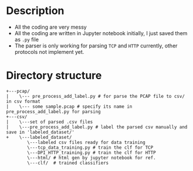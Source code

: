 # Description
- All the coding are very messy
- All the coding are written in Jupyter notebook initially, I just saved them as ```.py``` file
- The parser is only working for parsing ```TCP``` and ```HTTP``` currently, other protocols not implement yet.

# Directory structure
    +---pcap/
    |    \--- pre_process_add_label.py # for parse the PCAP file to csv/ in csv format
    |    \--- some sample.pcap # specify its name in pre_process_add_label.py for parsing
    +---csv/
    |    \---set of parsed .csv files
    |    \---pre_process_add_label.py # label the parsed csv manually and save in 'labeled_dataset/'
    +    \---labeled_dataset/
            \---labeled csv files ready for data training
            \---tcp_data_training.py # train the clf for TCP
            \---DPI_HTTP_training.py # train the clf for HTTP
            \---html/ # html gen by jupyter notebook for ref.
            \---clf/  # trained classifiers

